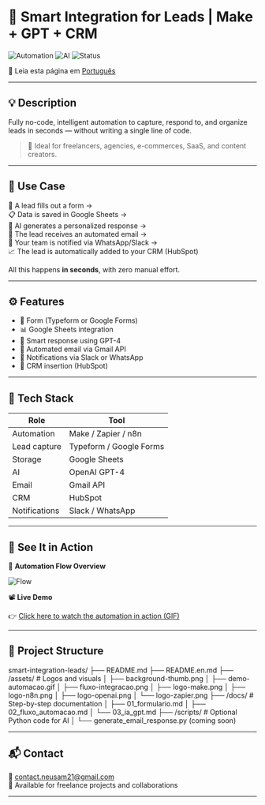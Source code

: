 # 🤖 Smart Integration for Leads | Make + GPT + CRM

![Automation](https://img.shields.io/badge/No--Code-Automation-blueviolet?style=for-the-badge)
![AI](https://img.shields.io/badge/AI-GPT--4-informational?style=for-the-badge)
![Status](https://img.shields.io/badge/Status-Completed-brightgreen?style=for-the-badge)

📄 Leia esta página em [Português](README.md)

---

## 💡 Description

Fully no-code, intelligent automation to capture, respond to, and organize leads in seconds — without writing a single line of code.

> 🚀 Ideal for freelancers, agencies, e-commerces, SaaS, and content creators.

---

## 💼 Use Case

📨 A lead fills out a form →  
📋 Data is saved in Google Sheets →  
🤖 AI generates a personalized response →  
📩 The lead receives an automated email →  
📲 Your team is notified via WhatsApp/Slack →  
📈 The lead is automatically added to your CRM (HubSpot)

All this happens **in seconds**, with zero manual effort.

---

## ⚙️ Features

- 📝 Form (Typeform or Google Forms)
- 📊 Google Sheets integration
- 🧠 Smart response using GPT-4
- 📧 Automated email via Gmail API
- 🔔 Notifications via Slack or WhatsApp
- 📇 CRM insertion (HubSpot)

---

## 🔌 Tech Stack

| Role             | Tool                    |
|------------------|-------------------------|
| Automation       | Make / Zapier / n8n     |
| Lead capture     | Typeform / Google Forms |
| Storage          | Google Sheets           |
| AI               | OpenAI GPT-4            |
| Email            | Gmail API               |
| CRM              | HubSpot                 |
| Notifications    | Slack / WhatsApp        |

---

## 🎥 See It in Action

🔁 **Automation Flow Overview**

![Flow](assets/fluxo-integracao.png)

📽️ **Live Demo**

👉 [Click here to watch the automation in action (GIF)](assets/demo-automacao.gif)

---

## 📁 Project Structure

smart-integration-leads/
├── README.md
├── README.en.md
├── /assets/ # Logos and visuals
│ ├── background-thumb.png
│ ├── demo-automacao.gif
│ ├── fluxo-integracao.png
│ ├── logo-make.png
│ ├── logo-n8n.png
│ ├── logo-openai.png
│ └── logo-zapier.png
├── /docs/ # Step-by-step documentation
│ ├── 01_formulario.md
│ ├── 02_fluxo_automacao.md
│ └── 03_ia_gpt.md
├── /scripts/ # Optional Python code for AI
│ └── generate_email_response.py (coming soon)


---

## 📬 Contact

📧 [contact.neusam21@gmail.com](mailto:contact.neusam21@gmail.com)  
💼 Available for freelance projects and collaborations


---